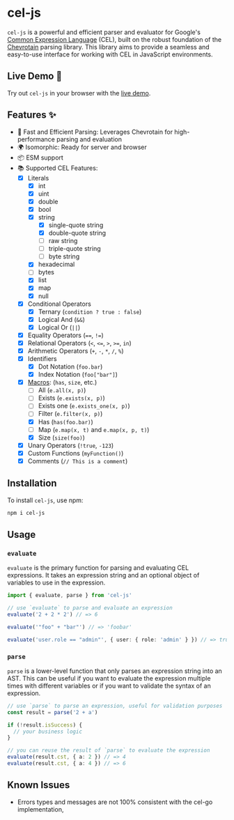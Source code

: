 # cel-js

`cel-js` is a powerful and efficient parser and evaluator for Google's [Common Expression Language](https://github.com/google/cel-spec) (CEL), built on the robust foundation of the [Chevrotain](https://chevrotain.io/docs/) parsing library. This library aims to provide a seamless and easy-to-use interface for working with CEL in JavaScript environments.

## Live Demo 🚀

Try out `cel-js` in your browser with the [live demo](https://stackblitz.com/github/ChromeGG/cel-js/tree/main/demo?file=demo.ts).

## Features ✨

- 🚀 Fast and Efficient Parsing: Leverages Chevrotain for high-performance parsing and evaluation
- 🌍 Isomorphic: Ready for server and browser
- 📦 ESM support
- 📚 Supported CEL Features:
  - [x] Literals
    - [x] int
    - [x] uint
    - [x] double
    - [x] bool
    - [x] string
      - [x] single-quote string
      - [x] double-quote string
      - [ ] raw string
      - [ ] triple-quote string
      - [ ] byte string
    - [x] hexadecimal
    - [ ] bytes
    - [x] list
    - [x] map
    - [x] null
  - [x] Conditional Operators
    - [x] Ternary (`condition ? true : false`)
    - [x] Logical And (`&&`)
    - [x] Logical Or (`||`)
  - [x] Equality Operators (`==`, `!=`)
  - [x] Relational Operators (`<`, `<=`, `>`, `>=`, `in`)
  - [x] Arithmetic Operators (`+`, `-`, `*`, `/`, `%`)
  - [x] Identifiers
    - [x] Dot Notation (`foo.bar`)
    - [x] Index Notation (`foo["bar"]`)
  - [x] [Macros](https://github.com/google/cel-spec/blob/master/doc/langdef.md#macros): (`has`, `size`, etc.)
    - [ ] All (`e.all(x, p)`)
    - [ ] Exists (`e.exists(x, p)`)
    - [ ] Exists one (`e.exists_one(x, p)`)
    - [ ] Filter (`e.filter(x, p)`)
    - [x] Has (`has(foo.bar)`)
    - [ ] Map (`e.map(x, t)` and `e.map(x, p, t)`)
    - [x] Size (`size(foo)`)
  - [x] Unary Operators (`!true`, `-123`)
  - [x] Custom Functions (`myFunction()`)
  - [x] Comments (`// This is a comment`)

## Installation

To install `cel-js`, use npm:

```bash
npm i cel-js
```

## Usage

### `evaluate`

`evaluate` is the primary function for parsing and evaluating CEL expressions. It takes an expression string and an optional object of variables to use in the expression.

```ts
import { evaluate, parse } from 'cel-js'

// use `evaluate` to parse and evaluate an expression
evaluate('2 + 2 * 2') // => 6

evaluate('"foo" + "bar"') // => 'foobar'

evaluate('user.role == "admin"', { user: { role: 'admin' } }) // => true
```

### `parse`

`parse` is a lower-level function that only parses an expression string into an AST. This can be useful if you want to evaluate the expression multiple times with different variables or if you want to validate the syntax of an expression.

```ts
// use `parse` to parse an expression, useful for validation purposes
const result = parse('2 + a')

if (!result.isSuccess) {
  // your business logic
}

// you can reuse the result of `parse` to evaluate the expression
evaluate(result.cst, { a: 2 }) // => 4
evaluate(result.cst, { a: 4 }) // => 6
```

## Known Issues

- Errors types and messages are not 100% consistent with the cel-go implementation,
